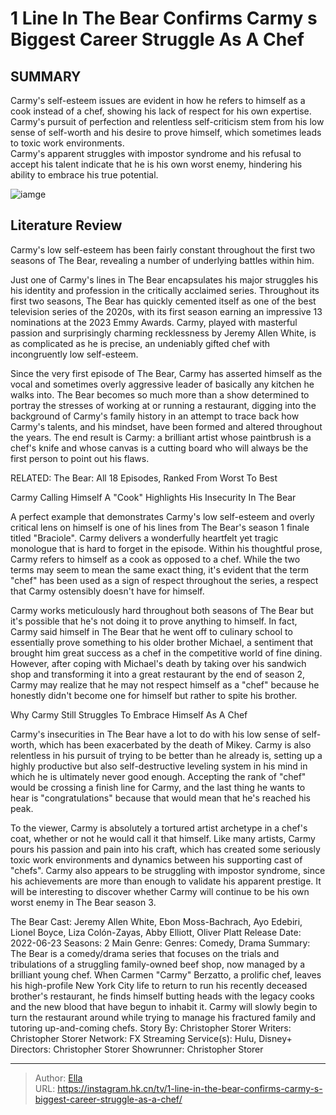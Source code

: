 # 1 Line In The Bear Confirms Carmy s Biggest Career Struggle As A Chef


## SUMMARY 



Carmy&#39;s self-esteem issues are evident in how he refers to himself as a cook instead of a chef, showing his lack of respect for his own expertise.   
Carmy&#39;s pursuit of perfection and relentless self-criticism stem from his low sense of self-worth and his desire to prove himself, which sometimes leads to toxic work environments.  
Carmy&#39;s apparent struggles with impostor syndrome and his refusal to accept his talent indicate that he is his own worst enemy, hindering his ability to embrace his true potential.  

![iamge](https://static1.srcdn.com/wordpress/wp-content/uploads/2023/06/the-bear-season-2-episode-2-carmy-sydney.jpg)

## Literature Review
Carmy&#39;s low self-esteem has been fairly constant throughout the first two seasons of The Bear, revealing a number of underlying battles within him.



Just one of Carmy&#39;s lines in The Bear encapsulates his major struggles his his identity and profession in the critically acclaimed series. Throughout its first two seasons, The Bear has quickly cemented itself as one of the best television series of the 2020s, with its first season earning an impressive 13 nominations at the 2023 Emmy Awards. Carmy, played with masterful passion and surprisingly charming recklessness by Jeremy Allen White, is as complicated as he is precise, an undeniably gifted chef with incongruently low self-esteem.

Since the very first episode of The Bear, Carmy has asserted himself as the vocal and sometimes overly aggressive leader of basically any kitchen he walks into. The Bear becomes so much more than a show determined to portray the stresses of working at or running a restaurant, digging into the background of Carmy&#39;s family history in an attempt to trace back how Carmy&#39;s talents, and his mindset, have been formed and altered throughout the years. The end result is Carmy: a brilliant artist whose paintbrush is a chef&#39;s knife and whose canvas is a cutting board who will always be the first person to point out his flaws.



RELATED: The Bear: All 18 Episodes, Ranked From Worst To Best


Carmy Calling Himself A &#34;Cook&#34; Highlights His Insecurity In The Bear 
      

A perfect example that demonstrates Carmy&#39;s low self-esteem and overly critical lens on himself is one of his lines from The Bear&#39;s season 1 finale titled &#34;Braciole&#34;. Carmy delivers a wonderfully heartfelt yet tragic monologue that is hard to forget in the episode. Within his thoughtful prose, Carmy refers to himself as a cook as opposed to a chef. While the two terms may seem to mean the same exact thing, it&#39;s evident that the term &#34;chef&#34; has been used as a sign of respect throughout the series, a respect that Carmy ostensibly doesn&#39;t have for himself.

Carmy works meticulously hard throughout both seasons of The Bear but it&#39;s possible that he&#39;s not doing it to prove anything to himself. In fact, Carmy said himself in The Bear that he went off to culinary school to essentially prove something to his older brother Michael, a sentiment that brought him great success as a chef in the competitive world of fine dining. However, after coping with Michael&#39;s death by taking over his sandwich shop and transforming it into a great restaurant by the end of season 2, Carmy may realize that he may not respect himself as a &#34;chef&#34; because he honestly didn&#39;t become one for himself but rather to spite his brother.


 Why Carmy Still Struggles To Embrace Himself As A Chef 
          

Carmy&#39;s insecurities in The Bear have a lot to do with his low sense of self-worth, which has been exacerbated by the death of Mikey. Carmy is also relentless in his pursuit of trying to be better than he already is, setting up a highly productive but also self-destructive leveling system in his mind in which he is ultimately never good enough. Accepting the rank of &#34;chef&#34; would be crossing a finish line for Carmy, and the last thing he wants to hear is &#34;congratulations&#34; because that would mean that he&#39;s reached his peak.

To the viewer, Carmy is absolutely a tortured artist archetype in a chef&#39;s coat, whether or not he would call it that himself. Like many artists, Carmy pours his passion and pain into his craft, which has created some seriously toxic work environments and dynamics between his supporting cast of &#34;chefs&#34;. Carmy also appears to be struggling with impostor syndrome, since his achievements are more than enough to validate his apparent prestige. It will be interesting to discover whether Carmy will continue to be his own worst enemy in The Bear season 3.




The Bear   Cast:   Jeremy Allen White, Ebon Moss-Bachrach, Ayo Edebiri, Lionel Boyce, Liza Colón-Zayas, Abby Elliott, Oliver Platt    Release Date:   2022-06-23    Seasons:   2    Main Genre:       Genres:   Comedy, Drama    Summary:   The Bear is a comedy/drama series that focuses on the trials and tribulations of a struggling family-owned beef shop, now managed by a brilliant young chef. When Carmen &#34;Carmy&#34; Berzatto, a prolific chef, leaves his high-profile New York City life to return to run his recently deceased brother&#39;s restaurant, he finds himself butting heads with the legacy cooks and the new blood that have begun to inhabit it. Carmy will slowly begin to turn the restaurant around while trying to manage his fractured family and tutoring up-and-coming chefs.    Story By:   Christopher Storer    Writers:   Christopher Storer    Network:   FX    Streaming Service(s):   Hulu, Disney&#43;    Directors:   Christopher Storer    Showrunner:   Christopher Storer      

---

> Author: [Ella](https://instagram.hk.cn/)  
> URL: https://instagram.hk.cn/tv/1-line-in-the-bear-confirms-carmy-s-biggest-career-struggle-as-a-chef/  

